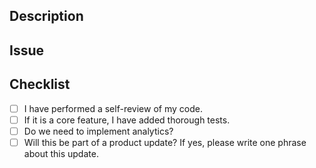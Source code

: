 ## Description
<!-- Describe your changes in detail -->

## Issue
<!-- Mention the issue ticket number and link here -->

## Checklist
- [ ] I have performed a self-review of my code.
- [ ] If it is a core feature, I have added thorough tests.
- [ ] Do we need to implement analytics?
- [ ] Will this be part of a product update? If yes, please write one phrase about this update.
